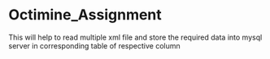 # Octimine_Assignment

This will help to read multiple xml file and store the required data into mysql server in corresponding table of respective column
